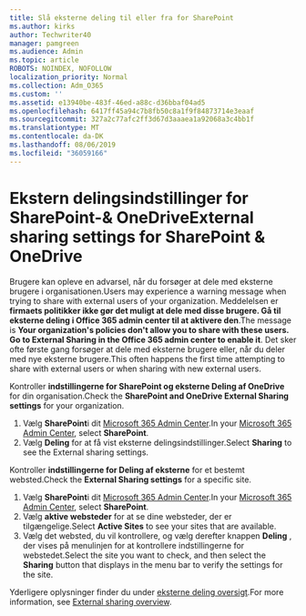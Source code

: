 ```yaml
---
title: Slå eksterne deling til eller fra for SharePoint
ms.author: kirks
author: Techwriter40
manager: pamgreen
ms.audience: Admin
ms.topic: article
ROBOTS: NOINDEX, NOFOLLOW
localization_priority: Normal
ms.collection: Adm_O365
ms.custom: ''
ms.assetid: e13940be-483f-46ed-a88c-d36bbaf04ad5
ms.openlocfilehash: 6417ff45a94c7b8fb50c8a1f9f84873714e3eaaf
ms.sourcegitcommit: 327a2c77afc2ff3d67d3aaaea1a92068a3c4bb1f
ms.translationtype: MT
ms.contentlocale: da-DK
ms.lasthandoff: 08/06/2019
ms.locfileid: "36059166"
---
```

# <a name="external-sharing-settings-for-sharepoint--onedrive"></a><span data-ttu-id="1399b-102">Ekstern delingsindstillinger for SharePoint-& OneDrive</span><span class="sxs-lookup"><span data-stu-id="1399b-102">External sharing settings for SharePoint & OneDrive</span></span>

<span data-ttu-id="1399b-103">Brugere kan opleve en advarsel, når du forsøger at dele med eksterne brugere i organisationen.</span><span class="sxs-lookup"><span data-stu-id="1399b-103">Users may experience a warning message when trying to share with external users of your organization.</span></span> <span data-ttu-id="1399b-104">Meddelelsen er **firmaets politikker ikke gør det muligt at dele med disse brugere. Gå til eksterne deling i Office 365 admin center til at aktivere den**.</span><span class="sxs-lookup"><span data-stu-id="1399b-104">The message is **Your organization's policies don't allow you to share with these users. Go to External Sharing in the Office 365 admin center to enable it**.</span></span> <span data-ttu-id="1399b-105">Det sker ofte første gang forsøger at dele med eksterne brugere eller, når du deler med nye eksterne brugere.</span><span class="sxs-lookup"><span data-stu-id="1399b-105">This often happens the first time attempting to share with external users or when sharing with new external users.</span></span>

<span data-ttu-id="1399b-106">Kontroller **indstillingerne for SharePoint og eksterne Deling af OneDrive** for din organisation.</span><span class="sxs-lookup"><span data-stu-id="1399b-106">Check the **SharePoint and OneDrive External Sharing settings** for your organization.</span></span>

1. <span data-ttu-id="1399b-107">Vælg **SharePoint**i dit [Microsoft 365 Admin Center](https://admin.microsoft.com/AdminPortal/Home#/homepage">https://admin.microsoft.com/).</span><span class="sxs-lookup"><span data-stu-id="1399b-107">In your [Microsoft 365 Admin Center](https://admin.microsoft.com/AdminPortal/Home#/homepage">https://admin.microsoft.com/), select **SharePoint**.</span></span>
3. <span data-ttu-id="1399b-108">Vælg **Deling** for at få vist eksterne delingsindstillinger.</span><span class="sxs-lookup"><span data-stu-id="1399b-108">Select **Sharing** to see the External sharing settings.</span></span>

<span data-ttu-id="1399b-109">Kontroller **indstillingerne for Deling af eksterne** for et bestemt websted.</span><span class="sxs-lookup"><span data-stu-id="1399b-109">Check the **External Sharing settings** for a specific site.</span></span>

1. <span data-ttu-id="1399b-110">Vælg **SharePoint**i dit [Microsoft 365 Admin Center](https://admin.microsoft.com/AdminPortal/Home#/homepage">https://admin.microsoft.com/).</span><span class="sxs-lookup"><span data-stu-id="1399b-110">In your [Microsoft 365 Admin Center](https://admin.microsoft.com/AdminPortal/Home#/homepage">https://admin.microsoft.com/), select **SharePoint**.</span></span>
2. <span data-ttu-id="1399b-111">Vælg **aktive websteder** for at se dine websteder, der er tilgængelige.</span><span class="sxs-lookup"><span data-stu-id="1399b-111">Select **Active Sites** to see your sites that are available.</span></span>
3. <span data-ttu-id="1399b-112">Vælg det websted, du vil kontrollere, og vælg derefter knappen **Deling** , der vises på menulinjen for at kontrollere indstillingerne for webstedet.</span><span class="sxs-lookup"><span data-stu-id="1399b-112">Select the site you want to check, and then select the **Sharing** button that displays in the menu bar to verify the settings for the site.</span></span>

<span data-ttu-id="1399b-113">Yderligere oplysninger finder du under [eksterne deling oversigt](https://docs.microsoft.com/sharepoint/external-sharing-overview).</span><span class="sxs-lookup"><span data-stu-id="1399b-113">For more information, see [External sharing overview](https://docs.microsoft.com/sharepoint/external-sharing-overview).</span></span>
